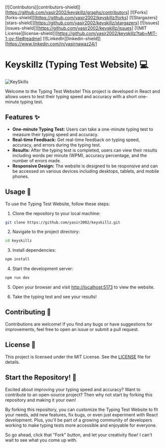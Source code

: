 [![Contributors][contributors-shield]][https://github.com/yasir2002/keyskillz/graphs/contributors]
[![Forks][forks-shield]][https://github.com/yasir2002/keyskillz/forks]
[![Stargazers][stars-shield]][https://github.com/yasir2002/keyskillz/stargazers]
[![Issues][issues-shield]][https://github.com/yasir2002/keyskillz/issues]
[![MIT License][license-shield]][https://github.com/yasir2002/keyskillz?tab=MIT-1-ov-file#readme]
[![LinkedIn][linkedin-shield]][https://www.linkedin.com/in/yasirnawaz24/]

# Keyskillz (Typing Test Website) 💻

![KeySkills](https://github.com/yasir2002/keyskillz/blob/main/pictures/readme.png)

Welcome to the Typing Test Website! This project is developed in React and allows users to test their typing speed and accuracy with a short one-minute typing test.

## Features ✨

- **One-minute Typing Test:** Users can take a one-minute typing test to measure their typing speed and accuracy.
- **Real-time Feedback:** Get real-time feedback on typing speed, accuracy, and errors during the typing test.
- **Results:** After the typing test is completed, users can view their results including words per minute (WPM), accuracy percentage, and the number of errors made.
- **Responsive Design:** The website is designed to be responsive and can be accessed on various devices including desktops, tablets, and mobile phones.

## Usage 🚀

To use the Typing Test Website, follow these steps:

1. Clone the repository to your local machine:

```bash
git clone https://github.com/yasir2002/keyskillz.git
```

2. Navigate to the project directory:

```bash
cd keyskillz
```

3. Install dependencies:

```bash
npm install
```

4. Start the development server:

```bash
npm run dev
```

5. Open your browser and visit [http://localhost:5173](http://localhost:5173/) to view the website.

6. Take the typing test and see your results!

## Contributing 🤝

Contributions are welcome! If you find any bugs or have suggestions for improvements, feel free to open an issue or submit a pull request.

## License 📝

This project is licensed under the MIT License. See the [LICENSE](./LICENSE) file for details.

## Start the Repository! 🚀

Excited about improving your typing speed and accuracy? Want to contribute to an open-source project? Then why not start by forking this repository and making it your own!

By forking this repository, you can customize the Typing Test Website to fit your needs, add new features, fix bugs, or even just experiment with React development. Plus, you'll be part of a growing community of developers working to make typing tests more accessible and enjoyable for everyone.

So go ahead, click that "Fork" button, and let your creativity flow! I can't wait to see what you come up with.
